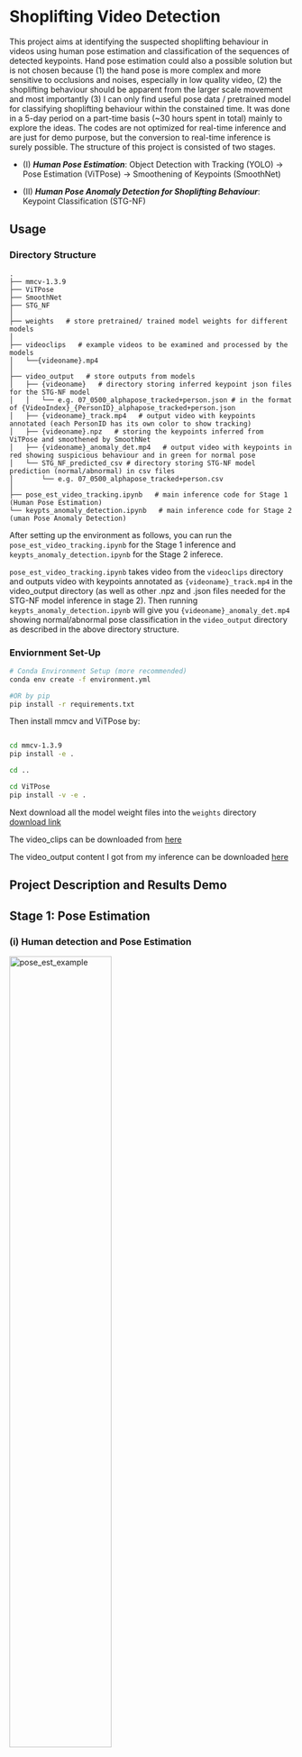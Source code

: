 # Shoplifting Video Detection

This project aims at identifying the suspected shoplifting behaviour in videos using human pose estimation and classification of the sequences of detected keypoints. Hand pose estimation could also a possible solution but is not chosen because (1) the hand pose is more complex and more sensitive to occlusions and noises, especially in low quality video, (2) the shoplifting behaviour should be apparent from the larger scale movement and most importantly (3) I can only find useful pose data / pretrained model for classifying shoplifting behaviour within the constained time. It was done in a 5-day period on a part-time basis (~30 hours spent in total) mainly to explore the ideas. The codes are not optimized for real-time inference and are just for demo purpose, but the conversion to real-time inference is surely possible. The structure of this project is consisted of two stages.

- (I) ***Human Pose Estimation***: Object Detection with Tracking (YOLO) -> Pose Estimation (ViTPose) -> Smoothening of Keypoints (SmoothNet)

- (II) ***Human Pose Anomaly Detection for Shoplifting Behaviour***: Keypoint Classification (STG-NF)

## Usage

### Directory Structure
```
.
├── mmcv-1.3.9
├── ViTPose
├── SmoothNet
├── STG_NF
│  
├── weights   # store pretrained/ trained model weights for different models
│  
├── videoclips   # example videos to be examined and processed by the models
│   └──{videoname}.mp4
│  
├── video_output   # store outputs from models
│   ├── {videoname}   # directory storing inferred keypoint json files for the STG-NF model
│   │   └── e.g. 07_0500_alphapose_tracked+person.json # in the format of {VideoIndex}_{PersonID}_alphapose_tracked+person.json
│   ├── {videoname}_track.mp4   # output video with keypoints annotated (each PersonID has its own color to show tracking)
│   ├── {videoname}.npz   # storing the keypoints inferred from ViTPose and smoothened by SmoothNet
│   ├── {videoname}_anomaly_det.mp4   # output video with keypoints in red showing suspicious behaviour and in green for normal pose
│   └── STG_NF_predicted_csv # directory storing STG-NF model prediction (normal/abnormal) in csv files
│       └── e.g. 07_0500_alphapose_tracked+person.csv
│  
├── pose_est_video_tracking.ipynb   # main inference code for Stage 1 (Human Pose Estimation)
└── keypts_anomaly_detection.ipynb   # main inference code for Stage 2 (uman Pose Anomaly Detection)

```

After setting up the environment as follows, you can run the `pose_est_video_tracking.ipynb` for the Stage 1 inference and `keypts_anomaly_detection.ipynb` for the Stage 2 inferece. 

`pose_est_video_tracking.ipynb` takes video from the `videoclips` directory and outputs video with keypoints annotated as `{videoname}_track.mp4` in the video_output directory (as well as other .npz and .json files needed for the STG-NF model inference in stage 2). Then running `keypts_anomaly_detection.ipynb` will give you `{videoname}_anomaly_det.mp4` showing normal/abnormal pose classification in the `video_output` directory as described in the above directory structure. 

### Enviornment Set-Up

```bash
# Conda Environment Setup (more recommended)
conda env create -f environment.yml

#OR by pip
pip install -r requirements.txt
```

Then install mmcv and ViTPose by:
```bash

cd mmcv-1.3.9
pip install -e .

cd ..

cd ViTPose
pip install -v -e .
```

Next download all the model weight files into the `weights` directory
[download link](https://drive.google.com/drive/folders/1ipuCLbE4eDiuidWdFWctRBolDSHcKKQ0?usp=sharing)

The video_clips can be downloaded from [here](https://drive.google.com/drive/folders/1Cn5SierV-_1-0mRF8OSO79kWicbCTXyK?usp=sharing)

The video_output content I got from my inference can be downloaded [here](https://drive.google.com/drive/folders/1b0zsRei1cMxyri-Oyk-69YHy5Os6h0y4?usp=sharing)

## Project Description and Results Demo

## Stage 1: Pose Estimation

### (i) Human detection and Pose Estimation

<img src="graphs/pose_est_example.png" alt="pose_est_example" width="60%">

For the limited time constrained, the relatively reliable and easy-to-setup YOLOv11 model is used for object detection (human detection) and ViTPose model is used for pose estimation. Other more efficient models can definitely be explored for these purposes. The convention of full body COCO17 format is adapted in pose estimation because the STG-NF requires inputs in this format. 

### (ii) Smoothening the keypoint detection 

![Alt text](graphs/smoothnet_effect.gif)

Since keypoint detection is done on individual frames separately, there is instability of keypoints detected between frames resulting in jittering problems of keypoints in videos. Some frames even have missed keypoints for the person seen in the video, due to occlusion or inherent model capability. A research into these problems lead me to the paper of [SmoothNet](https://ailingzeng.site/smoothnet) . According to them, SmoothNet has better performance than any existing traditional filters and it is ultralight and cost minimal overhead in inference. The performance of SmoothNet is demonstrated in the above animation. They can smoothen keypoint predictions, reduce jittering as well as recovering some missed keypoints in between frames. With better postprocessing filtering technique like SmoothNet, we can lower the requirment for pose estimation and use lighter pose estimation model to reduce the inference overhead. 

### (iii) Tracking

<img src="graphs/Normal_Videos314_x264_track_cut.gif" alt="showing tracking by color" width="90%">

Tracking is enabled by the ByteTrack algorithm with YOLOv11 so that we can gather the sequences of keypoints belonging to the same person. In the animation above, tracking is shown by different colors of the keypoints for each person. 

## Stage 2: Human Pose Anomaly Detection for Shoplifting

To determine if the detected keypoints are suspicious or not, we need to have the knowledge of what the shoplifting keypoints are like and what the normal shopping behaviour is like. We need to have some labelled data / a pretrained model for that in order to learn this. The best dataset I managed to find and organize for model use within the time constraint is [PoseLift](https://github.com/TeCSAR-UNCC/PoseLift). It has labels for sequences of keypoints for shoplifting and normal shopping behaviour extracted from actual videos. 

![Alt text](graphs/model_performance_PoseLift.png)

According to the paper of PoseLift, the model that has the best performance is [STG-NF](https://github.com/orhir/STG-NF). Therefore I chose this model for the use of this project. I trained the STG-NF model myself and obtained the result on the PoseLift dataset as they claimed on the paper. Basically, as shown in the graph below for the person in the `shoplifting1.MP4` video, the STG-NF model gives a 'normality' score to the pose in the frame.

![Alt text](graphs/example_normality_score_plot.jpg)

When the normality score is lower than certain threshold value, the person can thought of being suspected of some shoplifting behaviour, as demonstrated in the middle part of the graph indicated by the big circle. 

![Alt text](graphs/normal_vs_abnormal.jpg)

In the output video, I painted keypoints with the normal pose in green and that with the abnormal (shoplifting) pose in red. Please note that although STG-NF is already the best model on the PoseLift dataset, its AUCP-ROC score for identifying abnormal pose is only around 70. Also, it is trained on normal dataset and it identify abnormal activity when in inference by recognizing pose different from the normal pose that it learned. Added to that, The PoseLift dataset only has 43 videos that has shoplifting involved and 112 videos with normal behaviour throughout. The small data amount limits the performance of the model. In addition, the height/ angle of surveillance camera can affect the model performance a lot, especially when they are quite different from what is in the test dataset. From those {videoname}_anomaly_det.mp4, we can see that there is plenty missed or false-detected shoplifting behaviour. The main spirit here is just illustrate the ideas to tackle the problem. The model performance can surely be greatly improved if it is trained on more diverse data. 

## Improvements

- Collect more pose data for shoplifting behaviour (more diverse behaviour, more different camera angle/ distance,  etc.) to make the Human Pose Anomaly model more robust

- More systemtically adjust the threshold for abnormal detection

- Can research on other time sequential model for abnormal pose detection

- Should definitely get to train the Human Pose Anomaly model on both normal and shoplifting / other crminal motion data, instead of purely on normal data. It is important to note that what is different from the 'normal' action you have seen might not necessarily be criminal. It would be irritating to the users if false detection happens too frequently. 

- Optimize the code for real-time use (Also can use lighter model for human detection and pose estimation)

- Apart from identifying shoplifting by looking at the keypoints from pose estimation, we should do a systemtical comparison with the much simpler image detection approach. The advatnage of an image detection is that it can see the surrouding objects apart from the pose or hand pose. For example, the pose of a customer putting an item into the shopping basket could probably be very similar to the scenario that he/ she is putting the item into his/ her bag, but one is legal and the other is illegal. Like what the following two images show, with the image detection, we can more clearly see that the customers are putting the items into a bag but not the basket from the supermarket. More data like these can be found on datasets on [roboflow](https://universe.roboflow.com/rehabcv-a1agb/shoplifting-2). 

![Alt text](graphs/hand_pose_stealing.png)

There is also model of this kind work for behaviour classification in video like [SlowFast](https://github.com/facebookresearch/SlowFast). We should have a comparison of the pose model and the image detection model on these tasks. If the simpler image detection works similarly well, we could save a lot of efforts in collecting data because image/ video data without keypoint is much more readily avaiable / can much more easily collected. 

